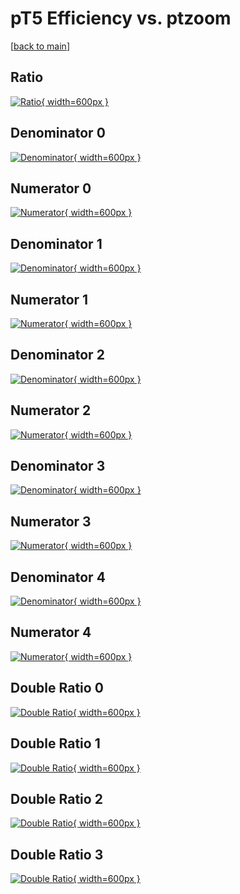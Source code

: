 # pT5 Efficiency vs. ptzoom

[[back to main](./)]



## Ratio

[![Ratio](../mtv/var/pT5_xtr_11_0_eff_ptzoom.png){ width=600px }](../mtv/var/pT5_xtr_11_0_eff_ptzoom.pdf)

## Denominator 0

[![Denominator](../mtv/den/pT5_xtr_11_0_eff_ptzoom_den0.png){ width=600px }](../mtv/den/pT5_xtr_11_0_eff_ptzoom_den0.pdf)

## Numerator 0

[![Numerator](../mtv/num/pT5_xtr_11_0_eff_ptzoom_num0.png){ width=600px }](../mtv/num/pT5_xtr_11_0_eff_ptzoom_num0.pdf)

## Denominator 1

[![Denominator](../mtv/den/pT5_xtr_11_0_eff_ptzoom_den1.png){ width=600px }](../mtv/den/pT5_xtr_11_0_eff_ptzoom_den1.pdf)

## Numerator 1

[![Numerator](../mtv/num/pT5_xtr_11_0_eff_ptzoom_num1.png){ width=600px }](../mtv/num/pT5_xtr_11_0_eff_ptzoom_num1.pdf)

## Denominator 2

[![Denominator](../mtv/den/pT5_xtr_11_0_eff_ptzoom_den2.png){ width=600px }](../mtv/den/pT5_xtr_11_0_eff_ptzoom_den2.pdf)

## Numerator 2

[![Numerator](../mtv/num/pT5_xtr_11_0_eff_ptzoom_num2.png){ width=600px }](../mtv/num/pT5_xtr_11_0_eff_ptzoom_num2.pdf)

## Denominator 3

[![Denominator](../mtv/den/pT5_xtr_11_0_eff_ptzoom_den3.png){ width=600px }](../mtv/den/pT5_xtr_11_0_eff_ptzoom_den3.pdf)

## Numerator 3

[![Numerator](../mtv/num/pT5_xtr_11_0_eff_ptzoom_num3.png){ width=600px }](../mtv/num/pT5_xtr_11_0_eff_ptzoom_num3.pdf)

## Denominator 4

[![Denominator](../mtv/den/pT5_xtr_11_0_eff_ptzoom_den4.png){ width=600px }](../mtv/den/pT5_xtr_11_0_eff_ptzoom_den4.pdf)

## Numerator 4

[![Numerator](../mtv/num/pT5_xtr_11_0_eff_ptzoom_num4.png){ width=600px }](../mtv/num/pT5_xtr_11_0_eff_ptzoom_num4.pdf)

## Double Ratio 0

[![Double Ratio](../mtv/ratio/pT5_xtr_11_0_eff_ptzoom_ratio0.png){ width=600px }](../mtv/ratio/pT5_xtr_11_0_eff_ptzoom_ratio0.pdf)

## Double Ratio 1

[![Double Ratio](../mtv/ratio/pT5_xtr_11_0_eff_ptzoom_ratio1.png){ width=600px }](../mtv/ratio/pT5_xtr_11_0_eff_ptzoom_ratio1.pdf)

## Double Ratio 2

[![Double Ratio](../mtv/ratio/pT5_xtr_11_0_eff_ptzoom_ratio2.png){ width=600px }](../mtv/ratio/pT5_xtr_11_0_eff_ptzoom_ratio2.pdf)

## Double Ratio 3

[![Double Ratio](../mtv/ratio/pT5_xtr_11_0_eff_ptzoom_ratio3.png){ width=600px }](../mtv/ratio/pT5_xtr_11_0_eff_ptzoom_ratio3.pdf)

